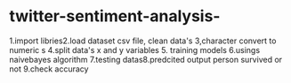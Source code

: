 # twitter-sentiment-analysis-
1.import libries2.load dataset csv file, clean data's 3,character convert to numeric  s 4.split data's x and y variables 5. training models 6.usings naivebayes algorithm 7.testing datas8.predcited output person survived or not 9.check accuracy  
